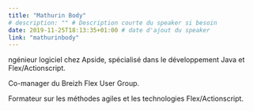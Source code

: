 ```yaml
---
title: "Mathurin Body"
# description: "" # Description courte du speaker si besoin
date: 2019-11-25T18:13:35+01:00 # date d'ajout du speaker
link: "mathurinbody"
---
```

ngénieur logiciel chez Apside, spécialisé dans le développement Java et Flex/Actionscript.

Co-manager du Breizh Flex User Group.

Formateur sur les méthodes agiles et les technologies Flex/Actionscript. 